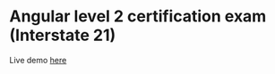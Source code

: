 # Angular level 2 certification exam (Interstate 21)

Live demo [here](https://stephane78150.github.io/angular-level-2-cert/)
